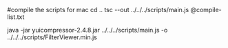#compile the scripts for mac
cd ..
tsc --out ../../../scripts/main.js @compile-list.txt

java -jar yuicompressor-2.4.8.jar ../../../scripts/main.js -o ../../../scripts/FilterViewer.min.js